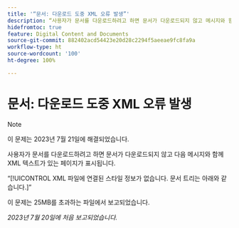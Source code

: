 ```yaml
---
title: '“문서: 다운로드 도중 XML 오류 발생”'
description: “사용자가 문서를 다운로드하려고 하면 문서가 다운로드되지 않고 메시지와 함께 XML 텍스트가 있는 페이지가 표시됩니다.”
hidefromtoc: true
feature: Digital Content and Documents
source-git-commit: 882402acd54423e20d28c2294f5aeeae9fc8fa9a
workflow-type: ht
source-wordcount: '100'
ht-degree: 100%

---
```



# 문서: 다운로드 도중 XML 오류 발생

<!--WF, WFP TOCs-->

>[!NOTE]
>
>이 문제는 2023년 7월 21일에 해결되었습니다.

사용자가 문서를 다운로드하려고 하면 문서가 다운로드되지 않고 다음 메시지와 함께 XML 텍스트가 있는 페이지가 표시됩니다.

“[!UICONTROL XML 파일에 연결된 스타일 정보가 없습니다. 문서 트리는 아래와 같습니다.]”

이 문제는 25MB를 초과하는 파일에서 보고되었습니다.

_2023년 7월 20일에 처음 보고되었습니다._
